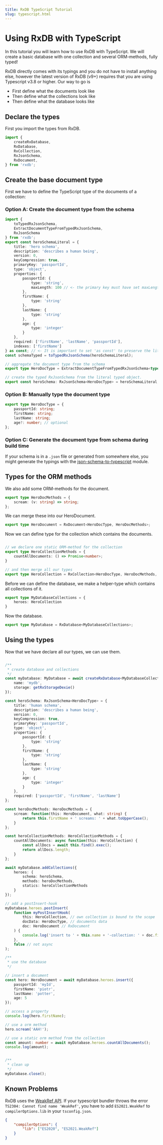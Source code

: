 ```yaml
---
title: RxDB TypeScript Tutorial
slug: typescript.html
---
```


# Using RxDB with TypeScript

<!-- IMPORTANT: When you edit this file, apply the same changes to test/tutorials/src/typescript.ts -->

In this tutorial you will learn how to use RxDB with TypeScript.
We will create a basic database with one collection and several ORM-methods, fully typed!

RxDB directly comes with its typings and you do not have to install anything else, however the latest version of RxDB (v9+) requires that you are using Typescript v3.8 or higher.
Our way to go is

- First define what the documents look like
- Then define what the collections look like
- Then define what the database looks like

## Declare the types

First you import the types from RxDB.

```typescript
import {
    createRxDatabase,
    RxDatabase,
    RxCollection,
    RxJsonSchema,
    RxDocument,
} from 'rxdb';
```


## Create the base document type

First we have to define the TypeScript type of the documents of a collection:

### Option A: Create the document type from the schema

```typescript
import {
    toTypedRxJsonSchema,
    ExtractDocumentTypeFromTypedRxJsonSchema,
    RxJsonSchema
} from 'rxdb';
export const heroSchemaLiteral = {
    title: 'hero schema',
    description: 'describes a human being',
    version: 0,
    keyCompression: true,
    primaryKey: 'passportId',
    type: 'object',
    properties: {
        passportId: {
            type: 'string',
            maxLength: 100 // <- the primary key must have set maxLength
        },
        firstName: {
            type: 'string'
        },
        lastName: {
            type: 'string'
        },
        age: {
            type: 'integer'
        }
    },
    required: ['firstName', 'lastName', 'passportId'],
    indexes: ['firstName']
} as const; // <- It is important to set 'as const' to preserve the literal type
const schemaTyped = toTypedRxJsonSchema(heroSchemaLiteral);

// aggregate the document type from the schema
export type HeroDocType = ExtractDocumentTypeFromTypedRxJsonSchema<typeof schemaTyped>;

// create the typed RxJsonSchema from the literal typed object.
export const heroSchema: RxJsonSchema<HeroDocType> = heroSchemaLiteral;
```

### Option B: Manually type the document type

```typescript
export type HeroDocType = {
    passportId: string;
    firstName: string;
    lastName: string;
    age?: number; // optional
};
```

### Option C: Generate the document type from schema during build time

If your schema is in a `.json` file or generated from somewhere else, you might generate the typings with the [json-schema-to-typescript](https://www.npmjs.com/package/json-schema-to-typescript) module.

## Types for the ORM methods


We also add some ORM-methods for the document.

```typescript
export type HeroDocMethods = {
    scream: (v: string) => string;
};
```

We can merge these into our HeroDocument.

```typescript
export type HeroDocument = RxDocument<HeroDocType, HeroDocMethods>;
```

Now we can define type for the collection which contains the documents.

```typescript

// we declare one static ORM-method for the collection
export type HeroCollectionMethods = {
    countAllDocuments: () => Promise<number>;
}

// and then merge all our types
export type HeroCollection = RxCollection<HeroDocType, HeroDocMethods, HeroCollectionMethods>;
```


Before we can define the database, we make a helper-type which contains all collections of it.

```typescript
export type MyDatabaseCollections = {
    heroes: HeroCollection
}
```

Now the database.

```typescript
export type MyDatabase = RxDatabase<MyDatabaseCollections>;
```

## Using the types

Now that we have declare all our types, we can use them.


```typescript

/**
 * create database and collections
 */
const myDatabase: MyDatabase = await createRxDatabase<MyDatabaseCollections>({
    name: 'mydb',
    storage: getRxStorageDexie()
});

const heroSchema: RxJsonSchema<HeroDocType> = {
    title: 'human schema',
    description: 'describes a human being',
    version: 0,
    keyCompression: true,
    primaryKey: 'passportId',
    type: 'object',
    properties: {
        passportId: {
            type: 'string'
        },
        firstName: {
            type: 'string'
        },
        lastName: {
            type: 'string'
        },
        age: {
            type: 'integer'
        }
    },
    required: ['passportId', 'firstName', 'lastName']
};

const heroDocMethods: HeroDocMethods = {
    scream: function(this: HeroDocument, what: string) {
        return this.firstName + ' screams: ' + what.toUpperCase();
    }
};

const heroCollectionMethods: HeroCollectionMethods = {
    countAllDocuments: async function(this: HeroCollection) {
        const allDocs = await this.find().exec();
        return allDocs.length;
    }
};

await myDatabase.addCollections({
    heroes: {
        schema: heroSchema,
        methods: heroDocMethods,
        statics: heroCollectionMethods
    }
});

// add a postInsert-hook
myDatabase.heroes.postInsert(
    function myPostInsertHook(
        this: HeroCollection, // own collection is bound to the scope
        docData: HeroDocType, // documents data
        doc: HeroDocument // RxDocument
    ) {
        console.log('insert to ' + this.name + '-collection: ' + doc.firstName);
    },
    false // not async
);

/**
 * use the database
 */

// insert a document
const hero: HeroDocument = await myDatabase.heroes.insert({
    passportId: 'myId',
    firstName: 'piotr',
    lastName: 'potter',
    age: 5
});

// access a property
console.log(hero.firstName);

// use a orm method
hero.scream('AAH!');

// use a static orm method from the collection
const amount: number = await myDatabase.heroes.countAllDocuments();
console.log(amount);


/**
 * clean up
 */
myDatabase.close();
```



## Known Problems

RxDB uses the [WeakRef API](https://developer.mozilla.org/en-US/docs/Web/JavaScript/Reference/Global_Objects/WeakRef). If your typescript bundler throws the error `TS2304: Cannot find name 'WeakRef'`, you have to add `ES2021.WeakRef` to `compilerOptions.lib` in your `tsconfig.json`.

```json
{
    "compilerOptions": {
        "lib": ["ES2020", "ES2021.WeakRef"]
    }
}
```
